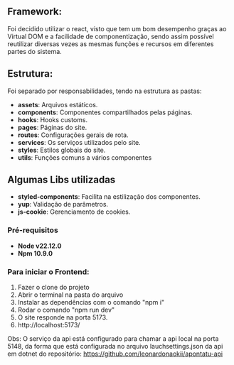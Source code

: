 ## Framework:
Foi decidido utilizar o react, visto que tem um bom desempenho graças ao Virtual DOM e a facilidade de componentização, 
sendo assim possível reutilizar diversas vezes as mesmas funções e recursos em diferentes partes do sistema.


## Estrutura:
Foi separado por responsabilidades, tendo na estrutura as pastas:
- **assets**: Arquivos estáticos.
- **components**: Componentes compartilhados pelas páginas.
- **hooks**: Hooks customs.
- **pages**: Páginas do site.
- **routes**: Configurações gerais de rota.
- **services**: Os serviços utilizados pelo site.
- **styles**: Estilos globais do site.
- **utils**: Funções comuns a vários componentes

## Algumas Libs utilizadas
- **styled-components**: Facilita na estilização dos componentes.
- **yup**: Validação de parâmetros.
- **js-cookie**: Gerenciamento de cookies.


### Pré-requisitos
- **Node v22.12.0**
- **Npm 10.9.0**

### Para iniciar o Frontend:
  1. Fazer o clone do projeto
  2. Abrir o terminal na pasta do arquivo
  3. Instalar as dependências com o comando "npm i"
  4. Rodar o comando "npm run dev"
  5. O site responde na porta 5173.
  6. http://localhost:5173/

Obs: O serviço da api está configurado para chamar a api local na porta 5148, da forma que está configurada no arquivo 
lauchsettings.json da api em dotnet do repositório: https://github.com/leonardonaokii/apontatu-api
